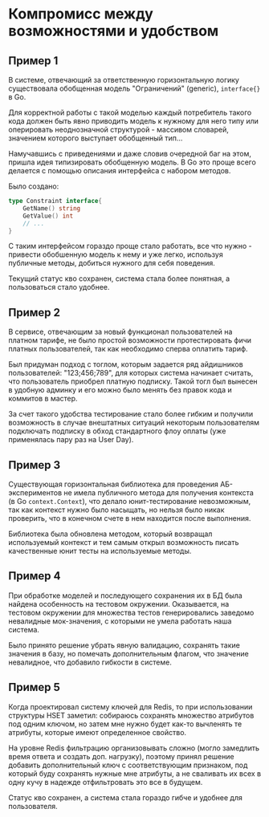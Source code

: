 # Компромисс между возможностями и удобством

## Пример 1

В системе, отвечающий за ответственную горизонтальную логику существовала обобщенная модель "Ограничений" (generic), `interface{}` в Go. 

Для корректной работы с такой моделью каждый потребитель такого кода должен быть явно приводить модель к нужному для него типу или оперировать неоднозначной структурой - массивом словарей, значением которого выступает обобщенный тип... 

Намучавшись с приведениями и даже словив очередной баг на этом, пришла идея типизировать обобщенную модель. В Go это проще всего делается с помощью описания интерфейса с набором методов.

Было создано:

~~~go
type Constraint interface{
    GetName() string
    GetValue() int
    // ...
}
~~~

С таким интерфейсом гораздо проще стало работать, все что нужно - привести обобшенную модель к нему и уже легко, используя публичные методы, добиться нужного для себя поведения.

Текущий статус кво сохранен, система стала более понятная, а пользоваться стало удобнее.

## Пример 2

В сервисе, отвечающим за новый функционал пользователей на платном тарифе, не было простой возможности протестировать фичи платных пользователей, так как необходимо сперва оплатить тариф.

Был придуман подход с тоглом, которым задается ряд айдишников пользователей: "123;456;789", для которых система начинает считать, что пользователь приобрел платную подписку. Такой тогл был вынесен в удобную админку и его можно было менять без правок кода и коммитов в мастер. 

За счет такого удобства тестирование стало более гибким и получили возможность в случае внештатных ситуаций некоторым пользователям подключать подписку в обход стандартного флоу оплаты (уже применялась пару раз на User Day).

## Пример 3

Существующая горизонтальная библиотека для проведения АБ-экспериментов не имела публичного метода для получения контекста (в Go `context.Context`), что делало юнит-тестирование невозможным, так как контекст нужно было насыщать, но нельзя было никак проверить, что в конечном счете в нем находится после выполнения. 

Библиотека была обновлена методом, который возвращал используемый контекст и тем самым открыл возможность писать качественные юнит тесты на используемые методы.

## Пример 4

При обработке моделей и последующего сохранения их в БД была найдена особенность на тестовом окружении. Оказывается, на тестовом окружении для множества тестов генерировались заведомо невалидные мок-значения, с которыми не умела работать наша система. 

Было принято решение убрать явную валидацию, сохранять такие значения в базу, но помечать дополнительным флагом, что значение невалидное, что добавило гибкости в системе. 

## Пример 5

Когда проектировал систему ключей для Redis, то при использовании структуры HSET заметил: собираюсь сохранять множество атрибутов под одним ключом, но затем мне нужно будет как-то вычленять те атрибуты, которые имеют определенное свойство. 

На уровне Redis фильтрацию организовывать сложно (могло замедлить время ответа и создать доп. нагрузку), поэтому принял решение добавить дополнительный ключ с соответствующим признаком, под который буду сохранять нужные мне атрибуты, а не сваливать их всех в одну кучу в надежде отфильтровать это все в будущем.

Статус кво сохранен, а система стала гораздо гибче и удобнее для пользователя. 